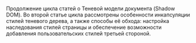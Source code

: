Продолжение цикла статей о Теневой модели документа (Shadow DOM). Во второй 
статье цикла рассмотрены особенности инкапсуляции стилей теневого дерева, а 
также способы её обхода: настройка наследования стилей страницы и обеспечение 
возможности добавления пользовательских стилей третьей стороной.  